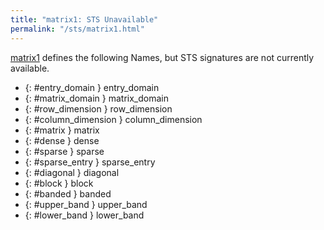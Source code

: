 ```yaml
---
title: "matrix1: STS Unavailable"
permalink: "/sts/matrix1.html"
---
```






[matrix1](/cd/matrix1)
defines the following Names, but STS signatures are not currently available.


 *  {: #entry_domain } entry_domain
 *  {: #matrix_domain } matrix_domain
 *  {: #row_dimension } row_dimension
 *  {: #column_dimension } column_dimension
 *  {: #matrix } matrix
 *  {: #dense } dense
 *  {: #sparse } sparse
 *  {: #sparse_entry } sparse_entry
 *  {: #diagonal } diagonal
 *  {: #block } block
 *  {: #banded } banded
 *  {: #upper_band } upper_band
 *  {: #lower_band } lower_band